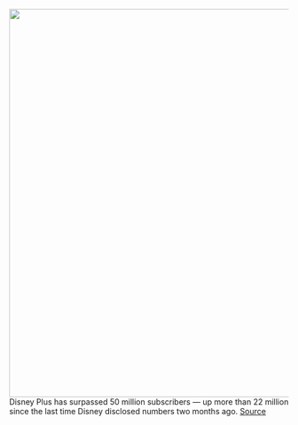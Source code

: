 <img src='https://cdn.vox-cdn.com/thumbor/ZUxgavdM5P2FJ0bcXnAFQNEunO8=/0x0:1920x1080/1200x800/filters:focal(807x387:1113x693)/cdn.vox-cdn.com/uploads/chorus_image/image/66625548/disneyplus.0.0.jpg' width='700px' /><br/>
Disney Plus has surpassed 50 million subscribers — up more than 22 million since the last time Disney disclosed numbers two months ago.
<a href='https://www.theverge.com/2020/4/8/21214236/disney-plus-50-million-subscribers-international-europe-india-netflix'> Source <a/>
